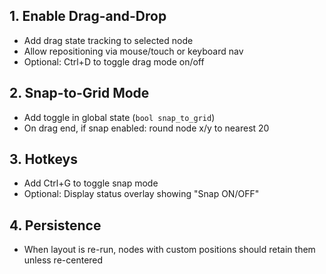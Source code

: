 ## 1. Enable Drag-and-Drop
- Add drag state tracking to selected node
- Allow repositioning via mouse/touch or keyboard nav
- Optional: Ctrl+D to toggle drag mode on/off

## 2. Snap-to-Grid Mode
- Add toggle in global state (`bool snap_to_grid`)
- On drag end, if snap enabled: round node x/y to nearest 20

## 3. Hotkeys
- Add Ctrl+G to toggle snap mode
- Optional: Display status overlay showing "Snap ON/OFF"

## 4. Persistence
- When layout is re-run, nodes with custom positions should retain them unless re-centered

